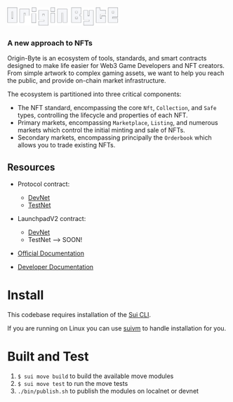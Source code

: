 <a href="https://originbyte.io/">
    <h1><img src="./assets/logo.svg" alt="OriginByte" width="50%"></h1>
</a>

<h3>A new approach to NFTs</h3>

Origin-Byte is an ecosystem of tools, standards, and smart contracts designed to make life easier for Web3 Game Developers and NFT creators.
From simple artwork to complex gaming assets, we want to help you reach the public, and provide on-chain market infrastructure.

The ecosystem is partitioned into three critical components:

- The NFT standard, encompassing the core `Nft`, `Collection`, and `Safe` types,
  controlling the lifecycle and properties of each NFT.
- Primary markets, encompassing `Marketplace`, `Listing`, and numerous markets which
  control the initial minting and sale of NFTs.
- Secondary markets, encompassing principally the `Orderbook` which allows you
  to trade existing NFTs.

## Resources

- Protocol contract:
  - [DevNet](https://explorer.sui.io/object/0x1a7a43fa25f0ac51012f437a6e8029e4abd64496994b12416e5981ff7443ed0f?network=devnet)
  - [TestNet](https://explorer.sui.io/object/0x83df0d402271a54065cca3f0620b3e62f6324dc2bfd73aa5f4bd74f33c18b40b)
- LaunchpadV2 contract:
  - [DevNet](https://explorer.sui.io/object/0x1a79d9b2ae1066dfac2a0ffb0f5b905e99484a04e4b12673515d752340da42c8?network=devnet)
  - TestNet --> SOON!

- [Official Documentation](https://docs.originbyte.io/origin-byte/)
- [Developer Documentation](https://origin-byte.github.io/)

# Install

This codebase requires installation of the [Sui CLI](https://docs.sui.io/build/install).

If you are running on Linux you can use [suivm](https://github.com/Origin-Byte/suivm) to handle installation for you.

# Built and Test

1. `$ sui move build` to build the available move modules
2. `$ sui move test` to run the move tests
3. `./bin/publish.sh` to publish the modules on localnet or devnet
